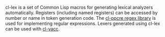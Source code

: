 cl-lex is a set of Common Lisp macros for generating lexical analyzers automatically.  Registers (including named registers) can be accessed by number or name in token generation code.  The [cl-ppcre regex library](http://weitz.de/cl-ppcre/) is used for implementing regular expressions.  Lexers generated using cl-lex can be used with [cl-yacc](http://www.pps.jussieu.fr/~jch/software/cl-yacc/).